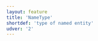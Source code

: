```yaml
---
layout: feature
title: 'NameType'
shortdef: 'type of named entity'
udver: '2'
---
```

<!-- Interlanguage links updated Út zář 29 20:23:09 CEST 2020 -->
